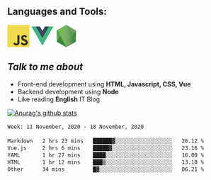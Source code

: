 ## **Languages and Tools:**      
<code><img height="50" src="https://raw.githubusercontent.com/github/explore/80688e429a7d4ef2fca1e82350fe8e3517d3494d/topics/javascript/javascript.png"></code>
<code><img height="50"  src="https://raw.githubusercontent.com/github/explore/80688e429a7d4ef2fca1e82350fe8e3517d3494d/topics/vue/vue.png"></code>
<code><img height="50"  src="https://raw.githubusercontent.com/github/explore/80688e429a7d4ef2fca1e82350fe8e3517d3494d/topics/nodejs/nodejs.png"></code>

## *Talk to me about*
- Front-end development using **HTML, Javascript, CSS, Vue**
- Backend development using **Node**
- Like reading **English** IT Blog    

[![Anurag's github stats](https://github-readme-stats.vercel.app/api?username=qdi5)](https://github.com/anuraghazra/github-readme-stats)    

<!--START_SECTION:waka-->
```text
Week: 11 November, 2020 - 18 November, 2020

Markdown   2 hrs 23 mins   ██████▓░░░░░░░░░░░░░░░░░░   26.12 % 
Vue.js     2 hrs 6 mins    █████▓░░░░░░░░░░░░░░░░░░░   23.16 % 
YAML       1 hr 27 mins    ████░░░░░░░░░░░░░░░░░░░░░   16.00 % 
HTML       1 hr 12 mins    ███▒░░░░░░░░░░░░░░░░░░░░░   13.18 % 
Other      34 mins         █▓░░░░░░░░░░░░░░░░░░░░░░░   06.21 % 
```
<!--END_SECTION:waka-->

